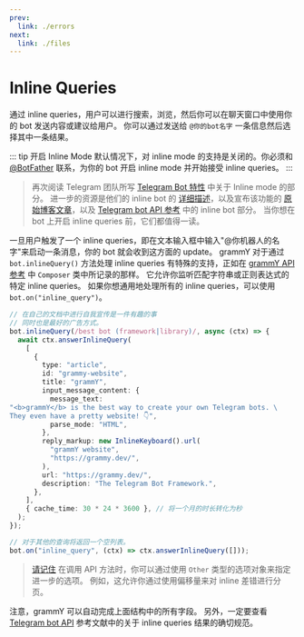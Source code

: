 ```yaml
---
prev:
  link: ./errors
next:
  link: ./files
---
```


# Inline Queries

通过 inline queries，用户可以进行搜索，浏览，然后你可以在聊天窗口中使用你的 bot 发送内容或建议给用户。
你可以通过发送给 `@你的bot名字` 一条信息然后选择其中一条结果。

::: tip 开启 Inline Mode
默认情况下，对 inline mode 的支持是关闭的。你必须和 [@BotFather](https://t.me/BotFather) 联系，为你的 bot 开启 inline mode 并开始接受 inline queries。
:::

> 再次阅读 Telegram 团队所写 [Telegram Bot 特性](https://core.telegram.org/bots/features#inline-requests) 中关于 Inline mode 的部分。
> 进一步的资源是他们的 inline bot 的 [详细描述](https://core.telegram.org/bots/Inline)，以及宣布该功能的 [原始博客文章](https://telegram.org/blog/Inline-bots)，以及 [Telegram bot API 参考](https://core.telegram.org/bots/api#inline-mode) 中的 inline bot 部分。
> 当你想在 bot 上开启 inline queries 前，它们都值得一读。

一旦用户触发了一个 inline queries，即在文本输入框中输入"@你机器人的名字"来启动一条消息，你的 bot 就会收到这方面的 update。
grammY 对于通过 `bot.inlineQuery()` 方法处理 inline queries 有特殊的支持，正如在 [grammY API 参考](https://deno.land/x/grammy/mod.ts?s=Composer#method_inlineQuery_0) 中 `Composer` 类中所记录的那样。
它允许你监听匹配字符串或正则表达式的特定 inline queries。
如果你想通用地处理所有的 inline queries，可以使用 `bot.on("inline_query")`。

```ts
// 在自己的文档中进行自我宣传是一件有趣的事
// 同时也是最好的广告方式。
bot.inlineQuery(/best bot (framework|library)/, async (ctx) => {
  await ctx.answerInlineQuery(
    [
      {
        type: "article",
        id: "grammy-website",
        title: "grammY",
        input_message_content: {
          message_text:
"<b>grammY</b> is the best way to create your own Telegram bots. \
They even have a pretty website! 👇",
          parse_mode: "HTML",
        },
        reply_markup: new InlineKeyboard().url(
          "grammY website",
          "https://grammy.dev/",
        ),
        url: "https://grammy.dev/",
        description: "The Telegram Bot Framework.",
      },
    ],
    { cache_time: 30 * 24 * 3600 }, // 将一个月的时长转化为秒
  );
});

// 对于其他的查询将返回一个空列表。
bot.on("inline_query", (ctx) => ctx.answerInlineQuery([]));
```

> [请记住](./basics#发送信息) 在调用 API 方法时，你可以通过使用 `Other` 类型的选项对象来指定进一步的选项。
> 例如，这允许你通过使用偏移量来对 inline 差错进行分页。

注意，grammY 可以自动完成上面结构中的所有字段。
另外，一定要查看 [Telegram bot API](https://core.telegram.org/bots/api#inlinequeryresult) 参考文献中的关于 inline queries 结果的确切规范。

